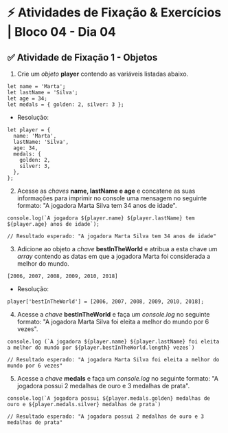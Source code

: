 # &#9889; Atividades de Fixação & Exercícios | Bloco 04 - Dia 04

## &#9989; Atividade de Fixação 1 - Objetos

1. Crie um *objeto* **player** contendo as variáveis listadas abaixo.
```
let name = 'Marta';
let lastName = 'Silva';
let age = 34;
let medals = { golden: 2, silver: 3 };
```
- Resolução:
```
let player = {
  name: 'Marta',
  lastName: 'Silva',
  age: 34,
  medals: {
    golden: 2,
    silver: 3,
  },
};
```

2. Acesse as *chaves* **name, lastName e age** e concatene as suas informações para imprimir no console uma mensagem no seguinte formato: "A jogadora Marta Silva tem 34 anos de idade".
```
console.log(`A jogadora ${player.name} ${player.lastName} tem ${player.age} anos de idade`);

// Resultado esperado: "A jogadora Marta Silva tem 34 anos de idade"
```

3. Adicione ao objeto a *chave* **bestInTheWorld** e atribua a esta chave um *array* contendo as datas em que a jogadora Marta foi considerada a melhor do mundo.
```
[2006, 2007, 2008, 2009, 2010, 2018]
```
- Resolução:
```
player['bestInTheWorld'] = [2006, 2007, 2008, 2009, 2010, 2018];
```

4. Acesse a *chave* **bestInTheWorld** e faça um *console.log* no seguinte formato: "A jogadora Marta Silva foi eleita a melhor do mundo por 6 vezes".
```
console.log (`A jogadora ${player.name} ${player.lastName} foi eleita a melhor do mundo por ${player.bestInTheWorld.length} vezes`)

// Resultado esperado: "A jogadora Marta Silva foi eleita a melhor do mundo por 6 vezes"
```

5. Acesse a *chave* **medals** e faça um *console.log* no seguinte formato: "A jogadora possui 2 medalhas de ouro e 3 medalhas de prata".
```
console.log(`A jogadora possui ${player.medals.golden} medalhas de ouro e ${player.medals.silver} medalhas de prata`)

// Resultado esperado: "A jogadora possui 2 medalhas de ouro e 3 medalhas de prata"
```
